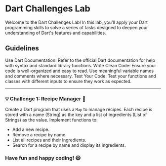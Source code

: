 # Dart Challenges Lab
Welcome to the Dart Challenges Lab! In this lab, you'll apply your Dart programming skills to solve a series of tasks designed to deepen your understanding of Dart's features and capabilities.

## Guidelines
Use Dart Documentation: Refer to the official Dart documentation for help with syntax and standard library functions.
Write Clean Code: Ensure your code is well-organized and easy to read. Use meaningful variable names and comments where necessary.
Test Your Code: Test your functions and classes with different inputs to ensure they work as expected.


---
### 💡 Challenge 1: Recipe Manager 🥘
Create a Dart program that uses a `Map` to manage recipes. Each recipe is stored with a name (String) as the key and a list of ingredients (List of Strings) as the value. Implement functions to:

- Add a new recipe.
- Remove a recipe by name.
- List all recipes and their ingredients.
- Search for a recipe by name and display its ingredients.




### **Have fun and happy coding! 😄**